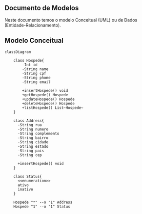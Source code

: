 ## Documento de Modelos

Neste documento temos o modelo Conceitual (UML) ou de Dados (Entidade-Relacionamento).

## Modelo Conceitual

```mermaid
classDiagram
    
    class Hospede{
        -Int id
        -String name
        -String cpf
        -String phone
        -String email

        +insertHospede() void
        +getHospede() Hospede
        +updateHospede() Hospede
        +deleteHospede() Hospede
        +listHospede() List~Hospede~
    }
    
    class Address{
      -String rua 
      -String numero 
      -String complemento 
      -String bairro 
      -String cidade 
      -String estado 
      -String pais 
      -String cep 
      
      +insertHospede() void
    }
    
    class Status{
      <<enumeration>>
      ativo
      inativo
    }
    
    Hospede "*" --o "1" Address
    Hospede "1" --o "1" Status
    

   

```
